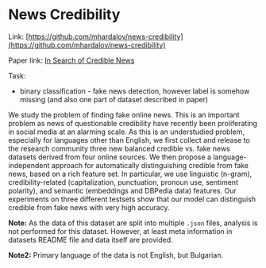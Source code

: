 # News Credibility

Link: [https://github.com/mhardalov/news-credibility](https://github.com/mhardalov/news-credibility)

Paper link: [In Search of Credible News](https://link.springer.com/chapter/10.1007/978-3-319-44748-3_17)

Task:
* binary classification - fake news detection, however label is somehow missing (and also one part of dataset described in paper)

We study the problem of finding fake online news. This is an important problem as news of questionable credibility have recently been proliferating in social media at an alarming scale. As this is an understudied problem, especially for languages other than English, we first collect and release to the research community three new balanced credible vs. fake news datasets derived from four online sources. We then propose a language-independent approach for automatically distinguishing credible from fake news, based on a rich feature set. In particular, we use linguistic (n-gram), credibility-related (capitalization, punctuation, pronoun use, sentiment polarity), and semantic (embeddings and DBPedia data) features. Our experiments on three different testsets show that our model can distinguish credible from fake news with very high accuracy.

**Note:** As the data of this dataset are split into multiple `.json` files, analysis is not performed for this dataset. However, at least meta information in datasets README file and data itself are provided.

**Note2:** Primary language of the data is not English, but Bulgarian.
